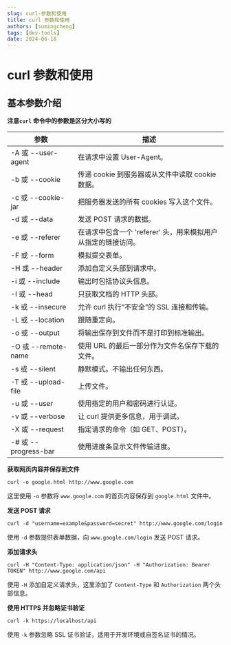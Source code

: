 ```yaml
---
slug: curl-参数和使用
title: curl 参数和使用
authors: [sumingcheng]
tags: [dev-tools]
date: 2024-06-18
---
```


# curl 参数和使用



 

## 基本参数介绍  

**注意`curl` 命令中的参数是区分大小写的**

| 参数 | 描述 |
| --- | --- |
| -A 或 --user-agent | 在请求中设置 User-Agent。 |
| -b 或 --cookie | 传递 cookie 到服务器或从文件中读取 cookie 数据。 |
| -c 或 --cookie-jar | 把服务器发送的所有 cookies 写入这个文件。 |
| -d 或 --data | 发送 POST 请求的数据。 |
| -e 或 --referer | 在请求中包含一个 'referer' 头，用来模拟用户从指定的链接访问。 |
| -F 或 --form | 模拟提交表单。 |
| -H 或 --header | 添加自定义头部到请求中。 |
| -i 或 --include | 输出时包括协议头信息。 |
| -I 或 --head | 只获取文档的 HTTP 头部。 |
| -k 或 --insecure | 允许 curl 执行“不安全”的 SSL 连接和传输。 |
| -L 或 --location | 跟随重定向。 |
| -o 或 --output | 将输出保存到文件而不是打印到标准输出。 |
| -O 或 --remote-name | 使用 URL 的最后一部分作为文件名保存下载的文件。 |
| -s 或 --silent | 静默模式。不输出任何东西。 |
| -T 或 --upload-file | 上传文件。 |
| -u 或 --user | 使用指定的用户和密码进行认证。 |
| -v 或 --verbose | 让 curl 提供更多信息，用于调试。 |
| -X 或 --request | 指定请求的命令（如 GET、POST）。 |
| -# 或 --progress-bar | 使用进度条显示文件传输进度。 |

**获取网页内容并保存到文件**

```
curl -o google.html http://www.google.com
```

这里使用 `-o` 参数将 `www.google.com` 的首页内容保存到 `google.html` 文件中。

**发送 POST 请求**

```
curl -d "username=example&password=secret" http://www.google.com/login
```

使用 `-d` 参数提供表单数据，向 `www.google.com/login` 发送 POST 请求。

**添加请求头**

```
curl -H "Content-Type: application/json" -H "Authorization: Bearer TOKEN" http://www.google.com/api
```

使用 `-H` 添加自定义请求头，这里添加了 `Content-Type` 和 `Authorization` 两个头部信息。

**使用 HTTPS 并忽略证书验证**

```
curl -k https://localhost/api
```

使用 `-k` 参数忽略 SSL 证书验证，适用于开发环境或自签名证书的情况。